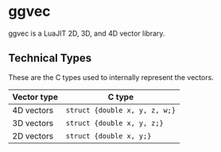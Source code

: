 # ggvec

ggvec is a LuaJIT 2D, 3D, and 4D vector library.


## Technical Types

These are the C types used to internally represent the vectors.

| Vector type | C type     |
|-------------|------------|
| 4D vectors  |`struct {double x, y, z, w;}` |
| 3D vectors  |`struct {double x, y, z;}` |
| 2D vectors  |`struct {double x, y;}` |

